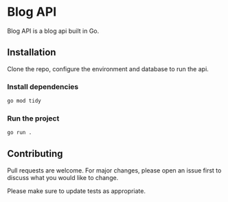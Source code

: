 # Blog API

Blog API is a blog api built in Go.

## Installation

Clone the repo, configure the environment and database to run the api.

### Install dependencies
```bash
go mod tidy
```
### Run the project
```bash
go run .
```

## Contributing

Pull requests are welcome. For major changes, please open an issue first
to discuss what you would like to change.

Please make sure to update tests as appropriate.
